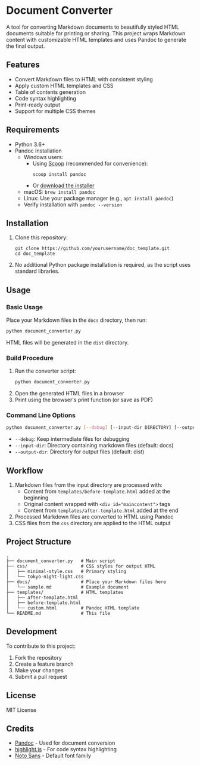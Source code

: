 # Document Converter

A tool for converting Markdown documents to beautifully styled HTML documents suitable for printing or sharing. This project wraps Markdown content with customizable HTML templates and uses Pandoc to generate the final output.

## Features

- Convert Markdown files to HTML with consistent styling
- Apply custom HTML templates and CSS
- Table of contents generation
- Code syntax highlighting
- Print-ready output
- Support for multiple CSS themes

## Requirements

- Python 3.6+
- Pandoc Installation
    - Windows users:
        - Using [Scoop](https://scoop.sh/) (recommended for convenience): 
            ```
            scoop install pandoc
            ```
        - Or [download the installer](https://pandoc.org/installing.html)
    - macOS: `brew install pandoc`
    - Linux: Use your package manager (e.g., `apt install pandoc`)
    - Verify installation with `pandoc --version`

## Installation

1. Clone this repository:
   ```
   git clone https://github.com/yourusername/doc_template.git
   cd doc_template
   ```

2. No additional Python package installation is required, as the script uses standard libraries.

## Usage

### Basic Usage

Place your Markdown files in the `docs` directory, then run:

```bash
python document_converter.py
```

HTML files will be generated in the `dist` directory.

### Build Procedure

1. Run the converter script:
   ```bash
   python document_converter.py
   ```
2. Open the generated HTML files in a browser
3. Print using the browser's print function (or save as PDF)

### Command Line Options

```bash
python document_converter.py [--debug] [--input-dir DIRECTORY] [--output-dir DIRECTORY]
```

- `--debug`: Keep intermediate files for debugging
- `--input-dir`: Directory containing markdown files (default: docs)
- `--output-dir`: Directory for output files (default: dist)

## Workflow

1. Markdown files from the input directory are processed with:
   - Content from `templates/before-template.html` added at the beginning
   - Original content wrapped with `<div id="maincontent">` tags
   - Content from `templates/after-template.html` added at the end
2. Processed Markdown files are converted to HTML using Pandoc
3. CSS files from the `css` directory are applied to the HTML output

## Project Structure

```
.
├── document_converter.py   # Main script
├── css/                    # CSS styles for output HTML
│   ├── minimal-style.css   # Primary styling
│   └── tokyo-night-light.css
├── docs/                   # Place your Markdown files here
│   └── sample.md           # Example document
├── templates/              # HTML templates
│   ├── after-template.html
│   ├── before-template.html
│   └── custom.html         # Pandoc HTML template
└── README.md               # This file
```

## Development

To contribute to this project:

1. Fork the repository
2. Create a feature branch
3. Make your changes
4. Submit a pull request

## License

MIT License

## Credits

- [Pandoc](https://pandoc.org/) - Used for document conversion
- [highlight.js](https://highlightjs.org/) - For code syntax highlighting
- [Noto Sans](https://fonts.google.com/noto) - Default font family